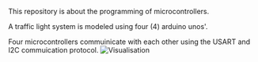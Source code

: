 This repository is about the programming of microcontrollers.

A traffic light system is modeled using four (4) arduino unos'.

Four microcontrollers commuinicate with each other using the USART and I2C commuication protocol.
![Visualisation](https://user-images.githubusercontent.com/72282670/162585378-54b90bfd-0cd0-4b69-bb31-04f68c9120bc.jpg)
